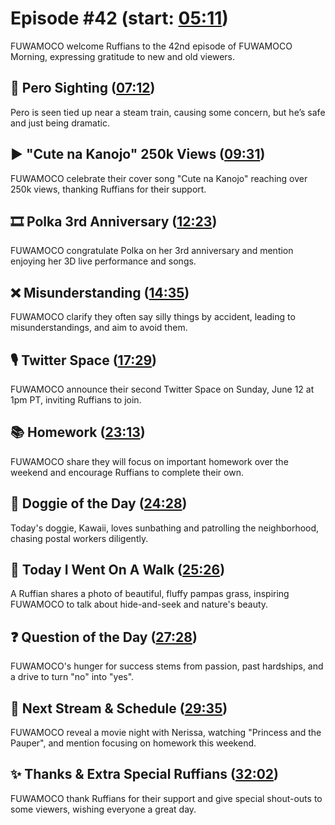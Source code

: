 # Episode #42 (start: [05:11](https://youtu.be/pMVUiczAd74?t=05m11s))

FUWAMOCO welcome Ruffians to the 42nd episode of FUWAMOCO Morning, expressing gratitude to new and old viewers.

## 👀 Pero Sighting ([07:12](https://youtu.be/pMVUiczAd74?t=07m12s))

Pero is seen tied up near a steam train, causing some concern, but he’s safe and just being dramatic.

## ▶️ "Cute na Kanojo" 250k Views ([09:31](https://youtu.be/pMVUiczAd74?t=09m31s))

FUWAMOCO celebrate their cover song "Cute na Kanojo" reaching over 250k views, thanking Ruffians for their support.

## 🎞️ Polka 3rd Anniversary ([12:23](https://youtu.be/pMVUiczAd74?t=12m23s))

FUWAMOCO congratulate Polka on her 3rd anniversary and mention enjoying her 3D live performance and songs.

## ❌ Misunderstanding ([14:35](https://youtu.be/pMVUiczAd74?t=14m35s))

FUWAMOCO clarify they often say silly things by accident, leading to misunderstandings, and aim to avoid them.

## 🎙️ Twitter Space ([17:29](https://youtu.be/pMVUiczAd74?t=17m29s))

FUWAMOCO announce their second Twitter Space on Sunday, June 12 at 1pm PT, inviting Ruffians to join.

## 📚 Homework ([23:13](https://youtu.be/pMVUiczAd74?t=23m13s))

FUWAMOCO share they will focus on important homework over the weekend and encourage Ruffians to complete their own.

## 🐶 Doggie of the Day ([24:28](https://youtu.be/pMVUiczAd74?t=24m28s))

Today's doggie, Kawaii, loves sunbathing and patrolling the neighborhood, chasing postal workers diligently.

## 🚶 Today I Went On A Walk ([25:26](https://youtu.be/pMVUiczAd74?t=25m26s))

A Ruffian shares a photo of beautiful, fluffy pampas grass, inspiring FUWAMOCO to talk about hide-and-seek and nature's beauty.

## ❓ Question of the Day ([27:28](https://youtu.be/pMVUiczAd74?t=27m28s))

FUWAMOCO's hunger for success stems from passion, past hardships, and a drive to turn "no" into "yes".

## 📅 Next Stream & Schedule ([29:35](https://youtu.be/pMVUiczAd74?t=29m35s))

FUWAMOCO reveal a movie night with Nerissa, watching "Princess and the Pauper", and mention focusing on homework this weekend.

## ✨ Thanks & Extra Special Ruffians ([32:02](https://youtu.be/pMVUiczAd74?t=32m02s))

FUWAMOCO thank Ruffians for their support and give special shout-outs to some viewers, wishing everyone a great day.
